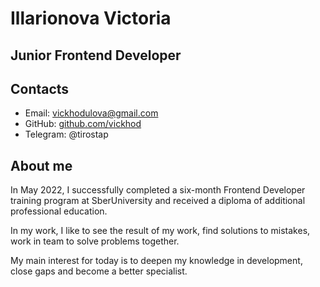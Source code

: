 # Illarionova Victoria
## Junior Frontend Developer
## Contacts
* Email: vickhodulova@gmail.com
* GitHub: [github.com/vickhod](https://github.com/vickhod)
* Telegram: @tirostap

## About me

In May 2022, I successfully completed a six-month Frontend Developer training program
at SberUniversity and received a diploma of additional professional education.

In my work, I like to see the result of my work, find solutions to mistakes, work in
team to solve problems together.

My main interest for today is to deepen my knowledge in development, close gaps and become a better specialist.